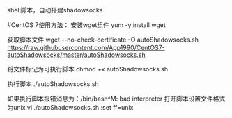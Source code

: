 shell脚本，自动搭建shadowsocks

#CentOS 7使用方法：
安装wget组件
yum -y install wget

获取脚本文件
wget --no-check-certificate -O autoShadowsocks.sh https://raw.githubusercontent.com/App1990/CentOS7-autoShadowsocks/master/autoShadowsocks.sh

将文件标记为可执行脚本
chmod +x autoShadowsocks.sh

执行脚本
./autoShadowsocks.sh


如果执行脚本报错消息为：/bin/bash^M: bad interpreter 打开脚本设置文件格式为unix
vi ./autoShadowsocks.sh
:set ff=unix
